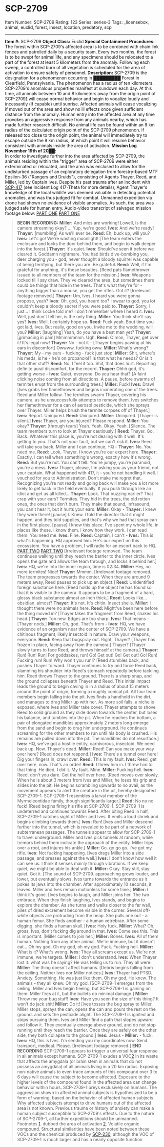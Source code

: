 # SCP-2709
Item Number: SCP-2709
Rating: 123
Series: series-3
Tags: _licensebox, animal, euclid, forest, insect, location, predatory, scp

---

**Item #:** SCP-2709
**Object Class:** Euclid
**Special Containment Procedures:** The forest within SCP-2709's affected area is to be cordoned with chain link fences and patrolled daily by a security team. Every two months, the forest is to be swept for animal life, and any specimens should be relocated to a part of the forest at least 5 kilometers from the anomaly. Following each sweep, a controlled burn of all vegetation is scheduled for the area of activation to ensure safety of personnel.
**Description:** SCP-2709 is the designation for a phenomenon occurring in █████████ Forest in Clearfield, Pennsylvania. The phenomenon has a radius of ten kilometers. SCP-2709's anomalous properties manifest at sundown each day. At this time, all animals between 10 and 8 kilometers away from the origin point of SCP-2709[1](javascript:;) will cease normal behavior and begin to vocalize loudly and incessantly (if capable) until sunrise. Affected animals will cease vocalizing if moved out of the area and show no ill effects once given sufficient distance from the anomaly. Human entry into the affected area at any time provokes an aggressive response from any animals nearby, which has made further research difficult. No animal life can be found within an 8 km radius of the calculated origin point of the SCP-2709 phenomenon. If released too close to the origin point, the animal will immediately try to escape outside the 8 km radius, at which point it will resume behavior consistent with animals inside the area of activation.
**Mission Log November 19th of 20██:**  
In order to investigate further into the area affected by SCP-2709, the animals residing within the "trigger" area of SCP-2709 were either exterminated or relocated, and the area was enclosed to allow for the undisturbed passage of an exploratory delegation from forestry-based MTF Epsilon-36 ("Rangers and Druids"), consisting of Agents Thayer, Reed, and Miller, led by Captain Ives. Despite his past trauma after an incident with [SCP-417](/scp-417) (see Incident Log 417-Theta for more details), Agent Thayer's knowledge of the local wildlife was deemed valuable in detecting potential anomalies, and was thus judged fit for combat. Unmanned expedition via drone had shown no evidence of visible anomalies. As such, the area was judged safe for human entry.
Audio-video transcript of salvaged mission footage below:
[PART ONE](javascript:;)
[PART ONE](javascript:;)
> **BEGIN RECORDING:**
> **Miller:** And mics are working! Lowell, is the camera streaming okay? … Yup, we're good.
> **Ives:** And we're ready!
> **Thayer:** [mumbling] As we'll ever be.
> **Reed:** Eh, buck up, will you?
> **Ives:** Let's go! We're wasting moonlight!
> [The team enters the enclosure and locks the door behind them, and begin to walk deeper into the forest.]
> **Thayer:** It's quiet.
> **Ives:** Should've seen it before we cleared it. Goddamn nightmare. You had birds dive-bombing you, deer charging you - god, never thought a bloody squirrel was capable of being terrifying, but there you are. Be grateful.
> **Reed:** Well, if I'm grateful for anything, it's these beauties. [Reed pats flamethrower issued to all members of the team for the mission.]
> **Ives:** Weapons locked till I say draw. They've cleared the area, but sometimes there could be things that hide in the trees. That's what they're for - anything bigger than a mouse, you get the rifles. Got it?
> [Irrelevant footage removed.]
> **Thayer:** Um, Ives. I heard you were gonna propose, yeah?
> **Ives:** Oh, god, you heard too? I swear to god, you lot couldn't keep a bloody secret if you were paid to.
> **Thayer:** Sorry, I just… I think Locke told me? I don't remember where I heard it.
> **Ives:** Well, just don't tell her, is the only thing.
> **Miller:** You think she'll say yes?
> **Ives:** Well, I certainly hope so.
> **Reed:** Fuck yeah. Bout time you got laid, Ives. But really, good on you. Invite me to the wedding, will you?
> **Miller:** [laughing] Yeah, do you have a best man yet?
> **Thayer:** [grimacing in pain] Mmmmmnnm. Ugh.
> **Reed:** C'mon, Thayer, get over it! It's legal now!
> **Thayer:** No - not it - [Thayer begins pawing at his ears in discomfort] Owwww, fucking oww.
> **Miller:** What's wrong?
> **Thayer:** My - my ears - fucking - fuck just stop!
> **Miller:** Shit, where's his meds, is he - he's on propanolol? Is that what he needs? Or is it that other stuff?
> **Reed:** No, I feel it too. Shit, that does hurt. Reporting definite aural discomfort, for the record.
> **Thayer:** Ohhh god, it's getting worse -
> **Ives:** Quiet, everyone. Do you hear that?
> [A faint clicking noise coming from all directions. A pause, before swarms of termites erupt from the surrounding trees.]
> **Miller:** Fuck!
> **Ives:** Draw!
> [Ives grabs her flamethrower and begins incinerating one of the trees. Reed and Miller follow. The termites swarm Thayer, covering his camera, as he unsuccessfully attempts to remove them. Ives switches her flamethrower for a can of aerosol pesticide, which she sprays over Thayer. Miller helps brush the termite corpses off of Thayer.]
> **Ives:** Report. Uninjured.
> **Reed:** Uninjured.
> **Miller:** Uninjured.
> [Thayer is silent.]
> **Ives:** Thayer, are you injured? Please respond.
> **Miller:** You okay?
> **Thayer:** [through tears] Yeah. Yeah. Okay. Yeah.
> [Silence. The team members turn to look at Thayer cautiously.]
> **Reed:** Thayer. Go. Back. Whatever this place is, you're not dealing with it well. It's getting to you. That's not your fault, but we can't risk it.
> **Ives:** Reed will take you back, Miller and I can continue. HQ -
> **Thayer:** No. You need me.
> **Reed:** Look, Thayer. I know you're our expert here.
> **Thayer:** Exactly. I can tell when something's wrong, exactly how it's wrong.
> **Reed:** But you're not. You can't tell. You're jumpy, you're paranoid, you're a mess.
> **Ives:** Thayer, please, I'm asking you as your friend, not your captain. What happened with 417, it - you're not handling it well. I vouched for you to Administration. Don't make me regret that. Recognizing you're not ready and going back will make you a lot more likely to get back in the field eventually. If you push through like an idiot and get us all killed…
> **Thayer:** Look. That buzzing earlier? That crap with your ears? Termites. They hid in the trees, the old rotten ones, the ones that don't burn. They make that sound, infrasound, you can't hear it, but it hurts your ears.
> **Miller:** Okay -
> **Thayer:** I knew they were there! [pause] I. Knew. I told the director that it might happen, and they told supplies, and that's why we had that spray can in the first place. [pause] I know this place. I've spent my whole life, in places like these. I know them. I know how they work. I can read them. You need me.
> **Ives:** Fine.
> **Reed:** Captain, I can't -
> **Ives:** This is what's happening. HQ approved him. He's our expert on this ecosystem. You have a problem, I will radio for an escort back to HQ.
[PART TWO](javascript:;)
[PART TWO](javascript:;)
> [Irrelevant footage removed. The team continues walking until they reach the barrier to the inner circle. Ives opens the gate and allows the team through, and locks it behind her.]
> **Ives:** HQ, we're into the inner region, time is 02:34.
> **Miller:** Hey, no more termites! Nice!
> **Thayer:** Mmmm.
> [Irrelevant footage removed. The team progresses towards the center. When they are around 9 meters away, Reed pauses to pick up an object.]
> **Reed:** Unidentified foreign substance here.
> [Reed holds up the object he has found so that it is visible to the camera. It appears to be a fragment of a hard, glossy black substance almost an inch thick.]
> **Reed:** Looks like…obsidian, almost?
> **Thayer:** It's not. It's chitin. Insect shells.
> **Miller:** I thought there were no animals here.
> **Reed:** Might've been here before the thing moved in?
> [Thayer takes the fragment from Reed, shakes his head.]
> **Thayer:** Too new. Edges are too sharp.
> **Ives:** That means - [Thayer nods.]
> **Miller:** Oh, god. That's from -
> **Ives:** HQ, we have evidence of an organism near the center of SCP-2709. We have a chitinous fragment, likely insectoid in nature. Draw your weapons, everyone.
> **Reed:** Keep that bugspray out. Right, Thayer? [Thayer has frozen in place, facing away from the camera.] Thayer? [Thayer slowly turns to face Reed, and throws himself at the camera.]
> **Thayer:** Run! Run! Run! For goddsakes, run! Go! Get out! Go! Get out! Go! Run! Fucking run! Run! Why won't you run!?
> [Reed stumbles back, and pushes Thayer forward. Thayer continues to try and force Reed back, slamming his shoulder into Reed's stomach repeatedly before tackling him. Reed throws Thayer to the ground. There is a sharp snap, and the ground collapses beneath Thayer and Reed. This initial impact leads the ground to begin caving in in a radius of about 15 meters around the point of origin, forming a roughly conical pit. All four team members begin falling into the pit. Ives finds a handhold in the dirt, and manages to drag Miller up with her. As more soil falls, a niche is exposed, where Ives and Miller take cover. Thayer attempts to shove Reed to solid ground as they slide down towards the center, but loses his balance, and tumbles into the pit. When he reaches the bottom, a pair of elongated mandibles approximately 2 meters long emerge from the sand and begin to drag him underground. He continues screaming for the other members to run until his body is crushed. His remains are pulled down into the pit. The mandibles do not resurface.]
> **Ives:** HQ, we've got a hostile entity, carnivorous, insectoid. We need back up. Now. Thayer's dead.
> **Miller:** Reed! Can you make your way over here?
> [Reed does not respond.]
> **Ives:** There's a tunnel over here! Dig your fingers in, crawl over.
> **Reed:** This is my fault.
> **Ives:** Reed, get over here, now. That's an order!
> **Reed:** I threw him in. I threw him to that thing. He died, I did it. My fault. Mine.
> **Miller:** Fucking hell.
> **Ives:** Reed, don't you dare. Get the hell over here.
> [Reed moves over slowly. When he is about 3 meters from Ives and Miller, he loses his grip and slides into the pit. He begins scrambling upwards to no avail, as the movement appears to alert the creature in the pit, hereby designated SCP-2709-1. SCP-2709-1 resembles a larval member of the Myrmeleontidae family, though significantly larger.]
> **Reed:** No no no fuck! [Reed begins firing his rifle at SCP-2709-1. SCP-2709-1 is undeterred and continues towards Reed. After biting Reed in half, SCP-2709-1 catches sight of Miller and Ives. It emits a loud shriek and begins climbing towards them.]
> **Ives:** Run!
> [Ives and Miller descend further into the tunnel, which is revealed to be part of a network of subterranean passages. The tunnels appear to allow for SCP-2709-1 to travel underground. Miller and Ives pick tunnels at random, while tremors behind them indicate the approach of the entity. Miller trips over a root, and injures his ankle.]
> **Miller:** Go. go go go. I've got my rifle.
> **Ives:** Not fucking happening.
> [Ives drags Miller into a side passage, and presses against the wall.]
> **Ives:** I don't know how well it can see us. I think it senses mainly through vibrations. If we keep quiet, we might be able to deal with it.
> **Miller:** Okay. Stay still, stay quiet. Got it.
> [The sound of SCP-2709. approaching grows louder, and lower, but eventually slows. Ives turns towards the entrance as it pokes its jaws into the chamber. After approximately 10 seconds, it leaves. Miller and Ives remain motionless for some time.]
> **Miller:** I think it's gone.
> [Ives begins to laugh, and Miller joins her. The two embrace. When they finish laughing, Ives stands, and begins to explore the chamber. As she turns and walks closer to the far wall, piles of dried excrement become visible in the corner. Several off-white objects are protruding from the heap. She pulls one out - a human femur. She finds another - a human vetrebrae. After some digging, she finds a human skull.]
> **Ives:** Holy fuck.
> **Miller:** What? Oh, gross, Ives, don't fucking dig around in that.
> **Ives:** Come see this. This is important.
> [Miller comes to join her.]
> **Miller:** Bones.
> **Ives:** All of them human. Nothing from any other animal. We're immune, but it doesn't eat… Oh my god. Oh my god, oh my god. Fuck. Fucking hell.
> **Miller:** What is it? What's wrong.
> **Ives:** They all scream except us. We're not immune, we're targets.
> **Miller:** I don't understand.
> **Ives:** When Thayer lost it: what was he saying? He was telling us to run. They all were.
> **Miller:** The thing doesn't affect humans.
> [Debris begins falling from the ceiling. Neither Ives nor Miller notices.]
> **Ives:** Thayer had PTSD. Anxiety. Something. He was just like them. Oh my god. He knew. The animals - they all knew. Oh my god.
> [SCP-2709-1 emerges from the ceiling. Miller and Ives begin fleeing, but SCP-2709-1 is gaining on them. Miller fires at it, but the bullets do minimal damage.]
> **Miller:** Throw me your bug stuff!
> **Ives:** Have you seen the size of this thing? It won't do jack shit!
> **Miller:** Do it!
> [Ives tosses the bug spray to Miller. Miller stops, sprays the can, opens the can and pours the rest on the ground. and sets the pesticide alight. The SCP-2709-1 is ignited and stops pursuing them. Ives and Miller find a path that slopes upward and follow it. They eventually emerge above ground, and do not stop running until they reach the barrier. Once they are safely on the other side, they both collapse to the ground.]
> **Ives:** Jesus -
> **Miller:** \- fuck.
> **Ives:** HQ, this is Ives. I'm sending you my coordinates now. Send transport, medical. Please.
> [Irrelevant footage removed.]
> **END RECORDING**
SCP-2709-1 appears to trigger a universal fear response in all animals except humans. SCP-2709-1 exudes a VOC[2](javascript:;) in its waste that affects the amygdala (or brain stem in animals that do not possess an amygdala) of all animals living in a 20 km radius. Exposing non-native animals to even trace amounts of this compound over 3 to 6 days will cause the subject to become affected. Exposure to the higher levels of the compound found in the affected area can change behavior within hours.
SCP-2709-1 preys exclusively on humans. The aggression shown in affected animal subjects is hypothesized to be a form of warning, based on the behavior of affected human subjects. Why affected subjects attempt to drive humans out of the affected area is not known. Previous trauma or history of anxiety can make a human subject susceptible to SCP-2709's effects. Due to the nature of SCP-2709-1, all further expeditions should be unmanned.
Footnotes
[1](javascript:;). dubbed the area of activation
[2](javascript:;). Volatile organic compound. Structural similarities have been noted between these VOCs and the chemical produced by [SCP-230](/scp-230), although the VOC of SCP-2709-1 is much larger and has a nearly opposite function.